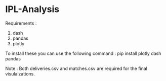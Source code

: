# IPL-Analysis

Requirements :
1) dash
2) pandas
3) plotly
   
To install these you can use the following command : pip install plotly dash pandas

Note : Both deliveries.csv and matches.csv are required for the final visulaizations.
